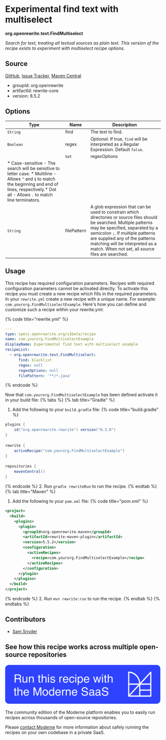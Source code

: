 # Experimental find text with multiselect

**org.openrewrite.text.FindMultiselect**

_Search for text, treating all textual sources as plain text. This version of the recipe exists to experiment with multiselect recipe options._

## Source

[GitHub](https://github.com/openrewrite/rewrite/blob/main/rewrite-core/src/main/java/org/openrewrite/text/FindMultiselect.java), [Issue Tracker](https://github.com/openrewrite/rewrite/issues), [Maven Central](https://central.sonatype.com/artifact/org.openrewrite/rewrite-core/8.5.2/jar)

* groupId: org.openrewrite
* artifactId: rewrite-core
* version: 8.5.2

## Options

| Type | Name | Description |
| -- | -- | -- |
| `String` | find | The text to find. |
| `Boolean` | regex | *Optional*. If true, `find` will be interpreted as a Regular Expression. Default `false`. |
                        | `Set` | regexOptions | *Optional*. Regex processing options. Multiple options may be specified. These options do nothing if `regex` mode is not enabled.
* Case-sensitive - The search will be sensitive to letter case. * Multiline - Allows `^` and `$` to match the beginning and end of lines, respectively.* Dot all - Allows `.` to match line terminators. |
| `String` | filePattern | A glob expression that can be used to constrain which directories or source files should be searched. Multiple patterns may be specified, separated by a semicolon `;`. If multiple patterns are supplied any of the patterns matching will be interpreted as a match. When not set, all source files are searched.  |


## Usage

This recipe has required configuration parameters. Recipes with required configuration parameters cannot be activated directly. To activate this recipe you must create a new recipe which fills in the required parameters. In your `rewrite.yml` create a new recipe with a unique name. For example: `com.yourorg.FindMultiselectExample`.
Here's how you can define and customize such a recipe within your rewrite.yml:

{% code title="rewrite.yml" %}
```yaml
---
type: specs.openrewrite.org/v1beta/recipe
name: com.yourorg.FindMultiselectExample
displayName: Experimental find text with multiselect example
recipeList:
  - org.openrewrite.text.FindMultiselect:
      find: blacklist
      regex: null
      regexOptions: null
      filePattern: '**/*.java'
```
{% endcode %}

Now that `com.yourorg.FindMultiselectExample` has been defined activate it in your build file:
{% tabs %}
{% tab title="Gradle" %}
1. Add the following to your `build.gradle` file:
{% code title="build.gradle" %}
```groovy
plugins {
    id("org.openrewrite.rewrite") version("6.3.8")
}

rewrite {
    activeRecipe("com.yourorg.FindMultiselectExample")
}

repositories {
    mavenCentral()
}
```
{% endcode %}
2. Run `gradle rewriteRun` to run the recipe.
{% endtab %}
{% tab title="Maven" %}
1. Add the following to your `pom.xml` file:
{% code title="pom.xml" %}
```xml
<project>
  <build>
    <plugins>
      <plugin>
        <groupId>org.openrewrite.maven</groupId>
        <artifactId>rewrite-maven-plugin</artifactId>
        <version>5.5.2</version>
        <configuration>
          <activeRecipes>
            <recipe>com.yourorg.FindMultiselectExample</recipe>
          </activeRecipes>
        </configuration>
      </plugin>
    </plugins>
  </build>
</project>
```
{% endcode %}
2. Run `mvn rewrite:run` to run the recipe.
{% endtab %}
{% endtabs %}

## Contributors
* [Sam Snyder](mailto:sam@moderne.io)


## See how this recipe works across multiple open-source repositories

[![Moderne Link Image](/.gitbook/assets/ModerneRecipeButton.png)](https://app.moderne.io/recipes/org.openrewrite.text.FindMultiselect)

The community edition of the Moderne platform enables you to easily run recipes across thousands of open-source repositories.

Please [contact Moderne](https://moderne.io/product) for more information about safely running the recipes on your own codebase in a private SaaS.
